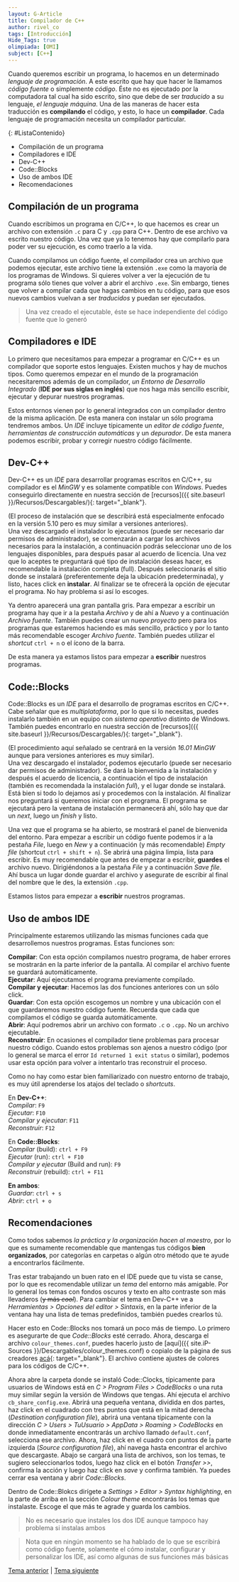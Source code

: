 ```yaml
---
layout: G-Article
title: Compilador de C++
author: rivel_co
tags: [Introducción]
Hide_Tags: true
olimpiada: [OMI]
subject: [C++]
---
```


Cuando queremos escribir un programa, lo hacemos en un determinado *lenguaje de programación*. A este escrito que hay que hacer le llamamos *código fuente* o simplemente *código*. Éste no es ejecutado por la computadora tal cual ha sido escrito, sino que debe de ser *traducido* a su lenguaje, *el lenguaje máquina*. Una de las maneras de hacer esta traducción es **compilando** el código, y esto, lo hace un **compilador**. Cada lenguaje de programación necesita un compilador particular.

{: #ListaContenido}
- Compilación de un programa
- Compiladores e IDE
- Dev-C++
- Code::Blocks
- Uso de ambos IDE
- Recomendaciones

## Compilación de un programa

Cuando escribimos un programa en C/C++, lo que hacemos es crear un archivo con extensión `.c` para C y `.cpp` para C++. Dentro de ese archivo va escrito nuestro código. Una vez que ya lo tenemos hay que compilarlo para poder ver su ejecución, <span>es como traerlo a la vida.</span>

Cuando compilamos un código fuente, el compilador crea un archivo que podemos ejecutar, este archivo tiene la extensión `.exe` como la mayoría de los programas de Windows. Si quieres volver a ver la ejecución de tu programa sólo tienes que volver a abrir el archivo `.exe`. Sin embargo, tienes que volver a compilar cada que hagas cambios en tu código, para que esos nuevos cambios vuelvan a ser *traducidos* y puedan ser ejecutados.

> Una vez creado el ejecutable, éste se hace independiente del código fuente que lo generó

## Compiladores e IDE

Lo primero que necesitamos para empezar a programar en C/C++ es un compilador que soporte estos lenguajes. Existen muchos y hay de muchos tipos. Como queremos empezar en el mundo de la programación necesitaremos además de un compilador, *un Entorno de Desarrollo Integrado* (**IDE por sus siglas en inglés**) que nos haga más sencillo escribir, ejecutar y depurar nuestros programas.

Estos entornos vienen por lo general integrados con un compilador dentro de la misma aplicación. De esta manera con instalar un sólo programa tendremos ambos. Un *IDE* incluye típicamente un *editor de código fuente*, *herramientas de construcción automáticas* y un *depurador*. De esta manera podemos escribir, probar y corregir nuestro código fácilmente.

## Dev-C++

Dev-C++ es un *IDE* para desarrollar programas escritos en C/C++, su compilador es el *MinGW* y es solamente compatible con *Windows*. Puedes conseguirlo directamente en nuestra sección de [recursos]({{ site.baseurl }}/Recursos/Descargables/){: target="_blank"}.

(<span>El proceso de instalación que se describirá está especialmente enfocado en la versión 5.10 pero es muy similar a versiones anteriores</span>).
<br>
Una vez descargado el instalador lo ejecutamos (puede ser necesario dar permisos de administrador), se comenzarán a cargar los archivos necesarios para la instalación, a continuación podrás seleccionar uno de los lenguajes disponibles, para después pasar al acuerdo de licencia. Una vez que lo aceptes te preguntará qué tipo de instalación deseas hacer, es recomendable la instalación completa (full). Después seleccionarás el sitio donde se instalará (preferentemente deja la ubicación predeterminada), y listo, haces click en **instalar**. Al finalizar se te ofrecerá la opción de ejecutar el programa. No hay problema si así lo escoges.

Ya dentro aparecerá una gran pantalla gris. Para empezar a escribir un programa hay que ir a la pestaña *Archivo* y de ahí a *Nuevo* y a continuación *Archivo fuente*. También puedes crear un nuevo *proyecto* pero para los programas que estaremos haciendo es más sencillo, práctico y por lo tanto más recomendable escoger *Archivo fuente*. También puedes utilizar el *shortcut* `ctrl + n` o el ícono de la barra.

<span>De esta manera ya estamos listos para empezar a **escribir** nuestros programas.</span>

## Code::Blocks

Code::Blocks es un *IDE* para el desarrollo de programas escritos en C/C++. Cabe señalar que es *multiplataforma*, por lo que si lo necesitas, puedes instalarlo también en un equipo con *sistema operativo* distinto de Windows. También puedes encontrarlo en nuestra sección de [recursos]({{ site.baseurl }}/Recursos/Descargables/){: target="_blank"}.

(<span>El procedimiento aquí señalado se centrará en la versión *16.01 MinGW* aunque para versiones anteriores es muy similar</span>).
<br>
Una vez descargado el instalador, podemos ejecutarlo (puede ser necesario dar permisos de administrador). Se dará la bienvenida a la instalación y después el acuerdo de licencia, a continuación el tipo de instalación (también es recomendada la instalación *full*), y el lugar donde se instalará. Está bien si todo lo dejamos así y procedemos con la instalación. Al finalizar nos preguntará si queremos iniciar con el programa. El programa se ejecutará pero la ventana de instalación permanecerá ahí, sólo hay que dar un *next*, luego un *finish* y listo.

Una vez que el programa se ha abierto, se mostrará el panel de bienvenida del entorno. Para empezar a escribir un código fuente podemos ir a la pestaña *File*, luego en *New* y a continuación (<span>y más recomendable</span>) *Empty file* (shortcut `ctrl + shift + n`). Se abrirá una página limpia, lista para escribir. Es muy recomendable que antes de empezar a escribir, **guardes** el archivo nuevo. Dirigiéndonos a la pestaña *File* y a continuación *Save file*. Ahí busca un lugar donde guardar el archivo y asegurate de escribir al final del nombre que le des, la extensión `.cpp`.

<span>Estamos listos para empezar a **escribir** nuestros programas.</span>

## Uso de ambos IDE

Principalmente estaremos utilizando las mismas funciones cada que desarrollemos nuestros programas. Estas funciones son:

**Compilar**: Con esta opción compilamos nuestro programa, de haber errores se mostrarán en la parte inferior de la pantalla. Al compilar el archivo fuente se guardará automáticamente.
<br>
**Ejecutar**: Aquí ejecutamos el programa previamente compilado.
<br>
**Compilar y ejecutar**: Hacemos las dos funciones anteriores con un sólo click.
<br>
**Guardar**: Con esta opción escogemos un nombre y una ubicación con el que guardaremos nuestro código fuente. Recuerda que cada que compilamos el código se guarda automáticamente.
<br>
**Abrir**: Aquí podremos abrir un archivo con formato `.c` o `.cpp`. No un archivo ejecutable.
<br>
**Reconstruir**: En ocasiones el compilador tiene problemas para procesar nuestro código. Cuando estos problemas son ajenos a nuestro código (por lo general se marca el error `Id returned 1 exit status` o similar), podemos usar esta opción para volver a intentarlo tras reconstruir el proceso.

Como no hay como estar bien familiarizado con nuestro entorno de trabajo, es muy útil aprenderse los atajos del teclado o *shortcuts*.

En **Dev-C++**: <br>
*Compilar*: `F9` <br>
*Ejecutar*: `F10` <br>
*Compilar y ejecutar*: `F11` <br>
*Reconstruir*: `F12`

En **Code::Blocks**: <br>
*Compilar* (build): `ctrl + F9` <br>
*Ejecutar* (run): `ctrl + F10` <br>
*Compilar y ejecutar* (Build and run): `F9` <br>
*Reconstruir* (rebuild): `ctrl + F11`

**En ambos**: <br>
*Guardar*: `ctrl + s` <br>
*Abrir*: `ctrl + o`

## Recomendaciones

Como todos sabemos *la práctica y la organización hacen al maestro*, por lo que es sumamente recomendable que mantengas tus códigos **bien organizados**, por categorías en carpetas o algún otro método que te ayude a encontrarlos fácilmente.

Tras estar trabajando un buen rato en el IDE puede que tu vista se canse, por lo que es recomendable utilizar un *tema* del entorno más amigable. Por lo general los temas con fondos oscuros y texto en alto contraste son más llevaderos (<s>y más <i>cool</i></s>). Para cambiar el tema en Dev-C++ ve a *Herramientas > Opciones del editor > Sintaxis*, en la parte inferior de la ventana hay una lista de temas predefinidos, también puedes crearlos tú. 

Hacer esto en Code::Blocks nos tomará un poco más de tiempo. Lo primero es asegurarte de que *Code::Blocks* esté cerrado. Ahora, descarga el archivo `colour_themes.conf`, puedes hacerlo justo de [aquí]({{ site.iP-Sources }}/Descargables/colour_themes.conf) o copialo de la página de sus creadores [acá](http://wiki.codeblocks.org/index.php?title=Syntax_highlighting_custom_colour_themes){: target="_blank"}. El archivo contiene ajustes de colores para los códigos de C/C++.

Ahora abre la carpeta donde se instaló Code::Clocks, típicamente para usuarios de Windows está en *C > Program Files > CodeBlocks* o una ruta muy similar según la versión de Windows que tengas. Ahí ejecuta el archivo `cb_share_config.exe`. Abrirá una pequeña ventana, dividida en dos partes, haz click en el cuadrado con tres puntos que está en la mitad derecha (*Destination configuration file*), abrirá una ventana típicamente con la dirección *C > Users > TuUsuario > AppData > Roaming > CodeBlocks* en donde inmediatamente encontrarás un archivo llamado `default.conf`, selecciona ese archivo. Ahora, haz click en el cuadro con puntos de la parte izquierda (*Source configuration file*), ahí navega hasta encontrar el archivo que descargaste. Abajo se cargará una lista de archivos, son los temas, te sugiero seleccionarlos todos, luego haz click en el botón *Transfer >>*, confirma la acción y luego haz click en *save* y confirma también. Ya puedes cerrar esa ventana y abrir *Code::Blocks*.

Dentro de Code::Blokcs dirígete a *Settings > Editor > Syntax highlighting*, en la parte de arriba en la sección *Colour theme* encontrarás los temas que instalaste. Escoge el que más te agrade y guarda los cambios.

> No es necesario que instales los dos IDE aunque tampoco hay problema si instalas ambos

> Nota que en ningún momento se ha hablado de lo que se escribirá como código fuente, solamente el cómo instalar, configurar y personalizar los IDE, así como algunas de sus funciones más básicas

<div class="Nav">
	<a href="{{ site.baseurl }}/C++/Introduccion/" title="Introducción &vert; #iP Code">Tema anterior</a> | <a href="{{ site.baseurl }}/C++/Introduccion/Librerias/" title="Librerías &vert; #iP Code">Tema siguiente</a>
</div>
